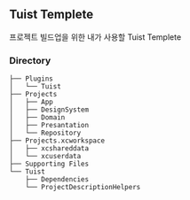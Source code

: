 ## Tuist Templete
프로젝트 빌드업을 위한 내가 사용할 Tuist Templete

### Directory
```
├── Plugins
│   └── Tuist
├── Projects
│   ├── App
│   ├── DesignSystem
│   ├── Domain
│   ├── Presantation
│   └── Repository
├── Projects.xcworkspace
│   ├── xcshareddata
│   └── xcuserdata
├── Supporting Files
└── Tuist
    ├── Dependencies
    └── ProjectDescriptionHelpers
```
